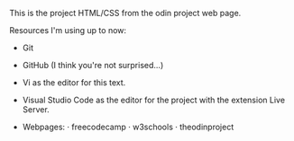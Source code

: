 This is the project HTML/CSS from the odin project web page.

Resources I'm using up to now:
- Git
- GitHub (I think you're not surprised...)
- Vi as the editor for this text.
- Visual Studio Code as the editor for the project with the extension Live Server.

- Webpages:
 · freecodecamp
 · w3schools
 · theodinproject 

